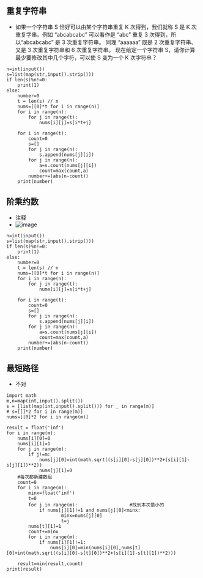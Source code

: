 ## 重复字符串
* 如果一个字符串 S 恰好可以由某个字符串重复 K 次得到，我们就称 S 是 K 次重复字串。例如 “abcabcabc” 可以看作是 “abc” 重复 3 次得到，所以“abcabcabc” 是 3 次重复字符串。
同理 “aaaaaa” 既是 2 次重复字符串、又是 3 次重复字符串和 6 次重复字符串。
现在给定一个字符串 S，请你计算最少要修改其中几个字符，可以使 S 变为一个 K 次字符串？
```
n=int(input())
s=list(map(str,input().strip()))
if len(s)%n!=0:
    print(1)
else:
    number=0
    t = len(s) // n
    nums=[[0]*t for i in range(n)]  
    for i in range(n):
        for j in range(t):
            nums[i][j]=s[i*t+j]

    for i in range(t):
        count=0
        s=[]
        for j in range(n):
            s.append(nums[j][i])
        for j in range(n):
            a=s.count(nums[j][i])
            count=max(count,a)
        number+=(abs(n-count))
    print(number)

```
## 阶乘约数
* 注释
* ![image](https://user-images.githubusercontent.com/46865901/111158116-a141c300-85d2-11eb-99f2-027c1d23de71.png)

```
n=int(input())
s=list(map(str,input().strip()))
if len(s)%n!=0:
    print(1)
else:
    number=0
    t = len(s) // n
    nums=[[0]*t for i in range(n)]  
    for i in range(n):
        for j in range(t):
            nums[i][j]=s[i*t+j]

    for i in range(t):
        count=0
        s=[]
        for j in range(n):
            s.append(nums[j][i])
        for j in range(n):
            a=s.count(nums[j][i])
            count=max(count,a)
        number+=(abs(n-count))
    print(number)

```
## 最短路径
* 不对

```
import math
m,n=map(int,input().split())
s = [list(map(int,input().split())) for _ in range(m)]
# s=[[]*2 for i in range(m)]
nums=[[0]*2 for i in range(m)]

result = float('inf')
for i in range(m):
    nums[i][0]=0
    nums[i][1]=1
    for j in range(m):
        if j!=m:
            nums[j][0]=int(math.sqrt((s[i][0]-s[j][0])**2+(s[i][1]-s[j][1])**2))
            nums[j][1]=0
    #每次都新建数组
    count=0
    for i in range(m):
        minx=float('inf')
        t=0
        for j in range(m):                   #找到本次最小的
            if nums[j][1]!=1 and nums[j][0]<minx:
                    minx=nums[j][0]
                    t=j
        nums[t][1]=1
        count+=minx
        for i in range(m):
            if nums[i][1]!=1:
                nums[i][0]=min(nums[i][0],nums[t][0]+int(math.sqrt((s[i][0]-s[t][0])**2+(s[i][1]-s[t][1])**2)))

    result=min(result,count)
print(result)

```
